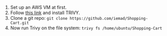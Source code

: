 1) Set up an AWS VM at first.
2) Follow [this link](https://github.com/iemad/Learning-DevOps-2023/blob/main/7.%20DevOps%20Security/Notes%3A%202\)%20TRIVY.md) and install TRIVY.
3) Clone a git repo: `git clone https://github.com/iemad/Shopping-Cart.git`
4) Now run Trivy on the file system: `trivy fs /home/ubuntu/Shopping-Cart`
